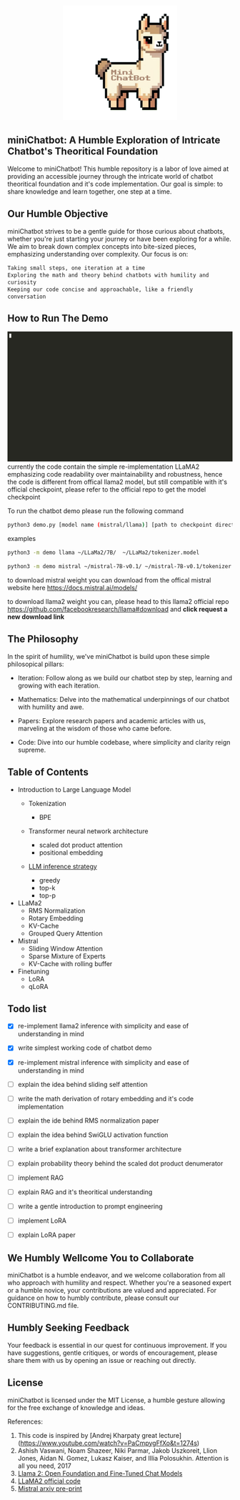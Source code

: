 <div style="text-align:center;">
<img src="https://github.com/kikirizki/miniChatbot/blob/main/assets/minichatbot_icon.png" width="256px" height="256px">
</div>

## miniChatbot: A Humble Exploration of Intricate Chatbot's Theoritical Foundation 

Welcome to miniChatbot! This humble repository is a labor of love aimed at providing an accessible journey through the intricate world of chatbot theoritical foundation and it's code implementation. Our goal is simple: to share knowledge and learn together, one step at a time.

## Our Humble Objective

miniChatbot strives to be a gentle guide for those curious about chatbots, whether you're just starting your journey or have been exploring for a while. We aim to break down complex concepts into bite-sized pieces, emphasizing understanding over complexity. Our focus is on:

    Taking small steps, one iteration at a time
    Exploring the math and theory behind chatbots with humility and curiosity
    Keeping our code concise and approachable, like a friendly conversation


## How to Run The Demo
![](https://github.com/kikirizki/miniChatbot/blob/main/assets/demo.gif)
currently the code contain the simple re-implementation LLaMA2 emphasizing code readability over maintainability and robustness, hence the code is different from offical llama2 model, but still compatible with it's official checkpoint, please refer to the official repo to get the model checkpoint

To run the chatbot demo please run the following command

```bash
python3 demo.py [model name (mistral/llama)] [path to checkpoint directory]  [path to tokenizer weight] [optional, allow gpu or not setting to 0 will force to use CPU]
```
examples
```bash
python3 -m demo llama ~/LLaMa2/7B/  ~/LLaMa2/tokenizer.model
```
```bash
python3 -m demo mistral ~/mistral-7B-v0.1/ ~/mistral-7B-v0.1/tokenizer.model
```
to download mistral weight you can download from the offical mistral website here 
https://docs.mistral.ai/models/

to download llama2 weight you can, please head to this llama2 official repo https://github.com/facebookresearch/llama#download and <b>click request a new download link</b>


## The Philosophy

In the spirit of humility, we've miniChatbot is build upon these simple philosopical pillars:

- Iteration: Follow along as we build our chatbot step by step, learning and growing with each iteration.

- Mathematics: Delve into the mathematical underpinnings of our chatbot with humility and awe.

- Papers: Explore research papers and academic articles with us, marveling at the wisdom of those who came before.

- Code: Dive into our humble codebase, where simplicity and clarity reign supreme.


## Table of Contents
- Introduction to Large Language Model
  - Tokenization
    - BPE
  - Transformer neural network architecture
    - scaled dot product attention
    - positional embedding

  - [LLM inference strategy](doc/inference_strategy.md)
    - greedy
    - top-k
    - top-p   
- LLaMa2
  - RMS Normalization
  - Rotary Embedding
  - KV-Cache
  - Grouped Query Attention
- Mistral
  - Sliding Window Attention
  - Sparse Mixture of Experts
  - KV-Cache with rolling buffer
- Finetuning
  - LoRA
  - qLoRA  

## Todo list

- [x] re-implement llama2 inference with simplicity and ease of understanding in mind
- [x] write simplest working code of chatbot demo
- [x] re-implement mistral inference with simplicity and ease of understanding in mind
- [ ] explain the idea behind sliding self attention 
- [ ] write the math derivation of rotary embedding and it's code implementation
- [ ] explain the ide behind RMS normalization paper
- [ ] explain the idea behind SwiGLU activation function
- [ ] write a brief explanation about transformer architecture
- [ ] explain probability theory behind the scaled dot product denumerator 
- [ ] implement RAG
- [ ] explain RAG and it's theoritical understanding
- [ ] write a gentle introduction to prompt engineering
- [ ] implement LoRA
- [ ] explain LoRA paper


## We Humbly Wellcome You to Collaborate

miniChatbot is a humble endeavor, and we welcome collaboration from all who approach with humility and respect. Whether you're a seasoned expert or a humble novice, your contributions are valued and appreciated. For guidance on how to humbly contribute, please consult our CONTRIBUTING.md file.

## Humbly Seeking Feedback


Your feedback is essential in our quest for continuous improvement. If you have suggestions, gentle critiques, or words of encouragement, please share them with us by opening an issue or reaching out directly.

## License

miniChatbot is licensed under the MIT License, a humble gesture allowing for the free exchange of knowledge and ideas.



References:
1. This code is inspired by [Andrej Kharpaty great lecture] (https://www.youtube.com/watch?v=PaCmpygFfXo&t=1274s)
2. Ashish Vaswani, Noam Shazeer, Niki Parmar, Jakob Uszkoreit, Llion Jones, Aidan N. Gomez, Lukasz Kaiser,
and Illia Polosukhin. Attention is all you need, 2017
3. [Llama 2: Open Foundation and Fine-Tuned Chat Models](https://z-p3-scontent.fcgk9-1.fna.fbcdn.net/v/t39.2365-6/10000000_662098952474184_2584067087619170692_n.pdf?_nc_cat=105&ccb=1-7&_nc_sid=3c67a6&_nc_ohc=40Urht-bf6sAX_7tNsr&_nc_ht=z-p3-scontent.fcgk9-1.fna&oh=00_AfBM6t7ZeFdtOr6Dixq8qjDQMcDGMNb8DssqyMkZyvyzSQ&oe=65D7367F)
4. [LLaMA2 official code](https://github.com/facebookresearch/llama)
5. [Mistral arxiv pre-print](https://arxiv.org/abs/2310.06825)

